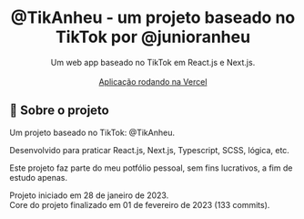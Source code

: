 <h1 align="center">
@TikAnheu - um projeto baseado no TikTok por @junioranheu
</h1>

<p align="center">Um web app baseado no TikTok em React.js e Next.js.
<br/><br/><a align="center" href="https://tikanheu.vercel.app/" target="_blank">Aplicação rodando na Vercel</a>
</p>

## 📃 Sobre o projeto

Um projeto baseado no TikTok: @TikAnheu.

Desenvolvido para praticar React.js, Next.js, Typescript, SCSS, lógica, etc.

Este projeto faz parte do meu potfólio pessoal, sem fins lucrativos, a fim de estudo apenas. 

Projeto iniciado em 28 de janeiro de 2023.<br/>
Core do projeto finalizado em 01 de fevereiro de 2023 (133 commits).